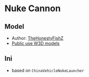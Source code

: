 Nuke Cannon
============

Model
----------------
* Author: [TheHonestyFishZ](http://www.sleipnirstuff.com/forum/memberlist.php?mode=viewprofile&u=1446)
* [Public use W3D models](http://www.sleipnirstuff.com/forum/viewtopic.php?f=14&p=256820#256820)

Ini
---
* based on `ChinaVehicleNukeLauncher`